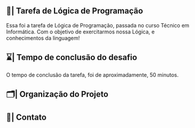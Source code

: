 ## 📑| Tarefa de Lógica de Programação

  Essa foi a tarefa de Lógica de Programação, passada no curso Técnico em Informática. Com o objetivo de exercitarmos nossa Lógica, e conhecimentos da linguagem!
  
## ⌛| Tempo de conclusão do desafio
 
  O tempo de conclusão da tarefa, foi de aproximadamente, 50 minutos. 
  
## 🗂️| Organização do Projeto 
             
                                                           
                                           
                                 
## 📱| Contato         
      
     
    
      
  
   


 


 





